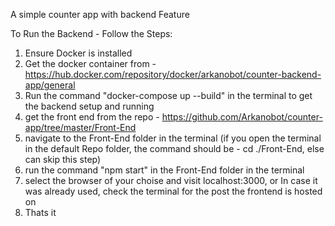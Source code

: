 A simple counter app with backend Feature

To Run the Backend - Follow the Steps:

1. Ensure Docker is installed
2. Get the docker container from - https://hub.docker.com/repository/docker/arkanobot/counter-backend-app/general
3. Run the command "docker-compose up --build" in the terminal to get the backend setup and running
4. get the front end from the repo - https://github.com/Arkanobot/counter-app/tree/master/Front-End
5. navigate to the Front-End folder in the terminal (if you open the terminal in the default Repo folder, the command should be - cd ./Front-End, else can skip this step)
6. run the command "npm start" in the Front-End folder in the terminal
7. select the browser of your choise and visit localhost:3000, or In case it was already used, check the terminal for the post the frontend is hosted on
8. Thats it
